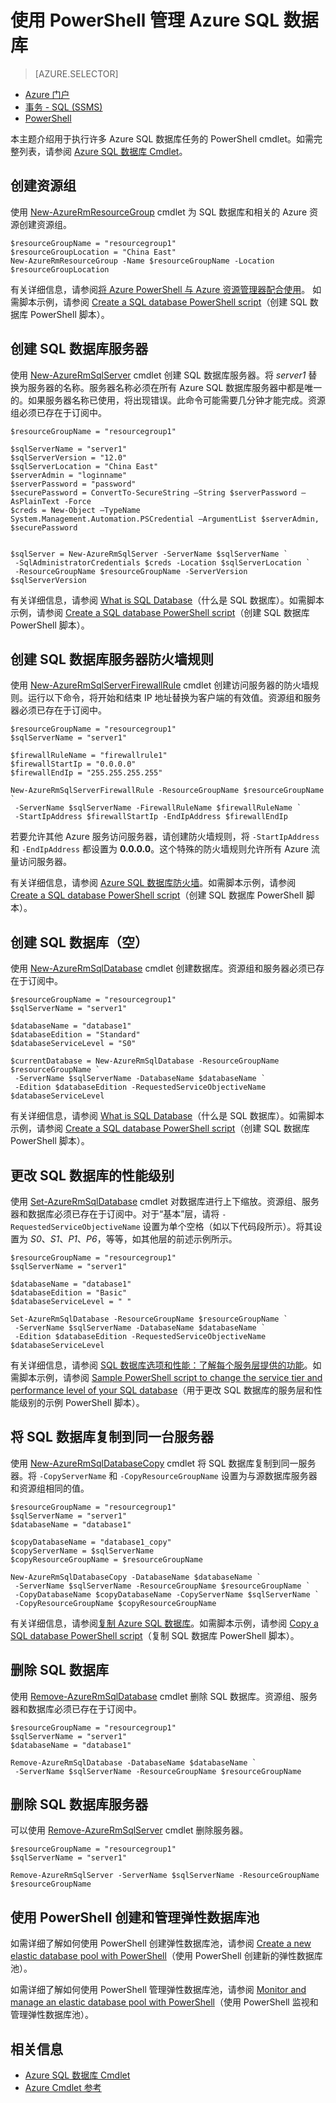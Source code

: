 <properties
	pageTitle="使用 PowerShell 管理 Azure SQL 数据库 | Azure"
	description="使用 PowerShell 管理 Azure SQL 数据库。"
	services="sql-database"
	documentationCenter=""
	authors="stevestein"
	manager="jhubbard"
	editor="monicar"/>

<tags
	ms.service="sql-database"
	ms.workload="data-management"
	ms.tgt_pltfrm="na"
	ms.devlang="na"
	ms.topic="article"
	ms.date="09/13/2016"
	wacn.date="10/17/2016"
	ms.author="sstein"/>  


# 使用 PowerShell 管理 Azure SQL 数据库


> [AZURE.SELECTOR]
- [Azure 门户](/documentation/articles/sql-database-manage-portal/)
- [事务 - SQL (SSMS)](/documentation/articles/sql-database-manage-azure-ssms/)
- [PowerShell](/documentation/articles/sql-database-command-line-tools/)

本主题介绍用于执行许多 Azure SQL 数据库任务的 PowerShell cmdlet。如需完整列表，请参阅 [Azure SQL 数据库 Cmdlet](https://msdn.microsoft.com/zh-cn/library/mt574084.aspx)。


## 创建资源组

使用 [New-AzureRmResourceGroup](https://msdn.microsoft.com/zh-cn/library/azure/mt759837.aspx) cmdlet 为 SQL 数据库和相关的 Azure 资源创建资源组。

```
$resourceGroupName = "resourcegroup1"
$resourceGroupLocation = "China East"
New-AzureRmResourceGroup -Name $resourceGroupName -Location $resourceGroupLocation
```

有关详细信息，请参阅[将 Azure PowerShell 与 Azure 资源管理器配合使用](/documentation/articles/powershell-azure-resource-manager/)。
如需脚本示例，请参阅 [Create a SQL database PowerShell script](/documentation/articles/sql-database-get-started-powershell/#create-a-sql-database-powershell-script)（创建 SQL 数据库 PowerShell 脚本）。

## 创建 SQL 数据库服务器

使用 [New-AzureRmSqlServer](https://msdn.microsoft.com/zh-cn/library/azure/mt603715.aspx) cmdlet 创建 SQL 数据库服务器。将 *server1* 替换为服务器的名称。服务器名称必须在所有 Azure SQL 数据库服务器中都是唯一的。如果服务器名称已使用，将出现错误。此命令可能需要几分钟才能完成。资源组必须已存在于订阅中。


	$resourceGroupName = "resourcegroup1"

	$sqlServerName = "server1"
	$sqlServerVersion = "12.0"
	$sqlServerLocation = "China East"
	$serverAdmin = "loginname"
	$serverPassword = "password" 
	$securePassword = ConvertTo-SecureString –String $serverPassword –AsPlainText -Force
	$creds = New-Object –TypeName System.Management.Automation.PSCredential –ArgumentList $serverAdmin, $securePassword
    

	$sqlServer = New-AzureRmSqlServer -ServerName $sqlServerName `
	 -SqlAdministratorCredentials $creds -Location $sqlServerLocation `
	 -ResourceGroupName $resourceGroupName -ServerVersion $sqlServerVersion


有关详细信息，请参阅 [What is SQL Database](/documentation/articles/sql-database-technical-overview/)（什么是 SQL 数据库）。如需脚本示例，请参阅 [Create a SQL database PowerShell script](/documentation/articles/sql-database-get-started-powershell/#create-a-sql-database-powershell-script)（创建 SQL 数据库 PowerShell 脚本）。


## 创建 SQL 数据库服务器防火墙规则

使用 [New-AzureRmSqlServerFirewallRule](https://msdn.microsoft.com/zh-cn/library/azure/mt603860.aspx) cmdlet 创建访问服务器的防火墙规则。运行以下命令，将开始和结束 IP 地址替换为客户端的有效值。资源组和服务器必须已存在于订阅中。


	$resourceGroupName = "resourcegroup1"
	$sqlServerName = "server1"

	$firewallRuleName = "firewallrule1"
	$firewallStartIp = "0.0.0.0"
	$firewallEndIp = "255.255.255.255"

	New-AzureRmSqlServerFirewallRule -ResourceGroupName $resourceGroupName `
	 -ServerName $sqlServerName -FirewallRuleName $firewallRuleName `
	 -StartIpAddress $firewallStartIp -EndIpAddress $firewallEndIp


若要允许其他 Azure 服务访问服务器，请创建防火墙规则，将 `-StartIpAddress` 和 `-EndIpAddress` 都设置为 **0.0.0.0**。这个特殊的防火墙规则允许所有 Azure 流量访问服务器。

有关详细信息，请参阅 [Azure SQL 数据库防火墙](https://msdn.microsoft.com/zh-cn/library/azure/ee621782.aspx)。如需脚本示例，请参阅 [Create a SQL database PowerShell script](/documentation/articles/sql-database-get-started-powershell/#create-a-sql-database-powershell-script)（创建 SQL 数据库 PowerShell 脚本）。


## 创建 SQL 数据库（空）

使用 [New-AzureRmSqlDatabase](https://msdn.microsoft.com/zh-cn/library/azure/mt619339.aspx) cmdlet 创建数据库。资源组和服务器必须已存在于订阅中。


	$resourceGroupName = "resourcegroup1"
	$sqlServerName = "server1"

	$databaseName = "database1"
	$databaseEdition = "Standard"
	$databaseServiceLevel = "S0"

	$currentDatabase = New-AzureRmSqlDatabase -ResourceGroupName $resourceGroupName `
	 -ServerName $sqlServerName -DatabaseName $databaseName `
	 -Edition $databaseEdition -RequestedServiceObjectiveName $databaseServiceLevel


有关详细信息，请参阅 [What is SQL Database](/documentation/articles/sql-database-technical-overview/)（什么是 SQL 数据库）。如需脚本示例，请参阅 [Create a SQL database PowerShell script](/documentation/articles/sql-database-get-started-powershell/#create-a-sql-database-powershell-script)（创建 SQL 数据库 PowerShell 脚本）。


## 更改 SQL 数据库的性能级别

使用 [Set-AzureRmSqlDatabase](https://msdn.microsoft.com/zh-cn/library/azure/mt619433.aspx) cmdlet 对数据库进行上下缩放。资源组、服务器和数据库必须已存在于订阅中。对于“基本”层，请将 `-RequestedServiceObjectiveName` 设置为单个空格（如以下代码段所示）。将其设置为 *S0*、*S1*、*P1*、*P6*，等等，如其他层的前述示例所示。


	$resourceGroupName = "resourcegroup1"
	$sqlServerName = "server1"

	$databaseName = "database1"
	$databaseEdition = "Basic"
	$databaseServiceLevel = " "

	Set-AzureRmSqlDatabase -ResourceGroupName $resourceGroupName `
	 -ServerName $sqlServerName -DatabaseName $databaseName `
	 -Edition $databaseEdition -RequestedServiceObjectiveName $databaseServiceLevel


有关详细信息，请参阅 [SQL 数据库选项和性能：了解每个服务层提供的功能](/documentation/articles/sql-database-service-tiers/)。如需脚本示例，请参阅 [Sample PowerShell script to change the service tier and performance level of your SQL database](/documentation/articles/sql-database-scale-up-powershell/#sample-powershell-script-to-change-the-service-tier-and-performance-level-of-your-sql-database)（用于更改 SQL 数据库的服务层和性能级别的示例 PowerShell 脚本）。

## 将 SQL 数据库复制到同一台服务器

使用 [New-AzureRmSqlDatabaseCopy](https://msdn.microsoft.com/zh-cn/library/azure/mt603644.aspx) cmdlet 将 SQL 数据库复制到同一服务器。将 `-CopyServerName` 和 `-CopyResourceGroupName` 设置为与源数据库服务器和资源组相同的值。


	$resourceGroupName = "resourcegroup1"
	$sqlServerName = "server1"
	$databaseName = "database1"

	$copyDatabaseName = "database1_copy"
	$copyServerName = $sqlServerName
	$copyResourceGroupName = $resourceGroupName

	New-AzureRmSqlDatabaseCopy -DatabaseName $databaseName `
	 -ServerName $sqlServerName -ResourceGroupName $resourceGroupName `
	 -CopyDatabaseName $copyDatabaseName -CopyServerName $sqlServerName `
	 -CopyResourceGroupName $copyResourceGroupName


有关详细信息，请参阅[复制 Azure SQL 数据库](/documentation/articles/sql-database-copy/)。如需脚本示例，请参阅 [Copy a SQL database PowerShell script](/documentation/articles/sql-database-copy-powershell/#example-powershell-script)（复制 SQL 数据库 PowerShell 脚本）。


## 删除 SQL 数据库

使用 [Remove-AzureRmSqlDatabase](https://msdn.microsoft.com/zh-cn/library/azure/mt619368.aspx) cmdlet 删除 SQL 数据库。资源组、服务器和数据库必须已存在于订阅中。


	$resourceGroupName = "resourcegroup1"
	$sqlServerName = "server1"
	$databaseName = "database1"

	Remove-AzureRmSqlDatabase -DatabaseName $databaseName `
	 -ServerName $sqlServerName -ResourceGroupName $resourceGroupName


## 删除 SQL 数据库服务器

可以使用 [Remove-AzureRmSqlServer](https://msdn.microsoft.com/zh-cn/library/azure/mt603488.aspx) cmdlet 删除服务器。


	$resourceGroupName = "resourcegroup1"
	$sqlServerName = "server1"

	Remove-AzureRmSqlServer -ServerName $sqlServerName -ResourceGroupName $resourceGroupName


## 使用 PowerShell 创建和管理弹性数据库池

如需详细了解如何使用 PowerShell 创建弹性数据库池，请参阅 [Create a new elastic database pool with PowerShell](/documentation/articles/sql-database-elastic-pool-create-powershell/)（使用 PowerShell 创建新的弹性数据库池）。

如需详细了解如何使用 PowerShell 管理弹性数据库池，请参阅 [Monitor and manage an elastic database pool with PowerShell](/documentation/articles/sql-database-elastic-pool-manage-powershell/)（使用 PowerShell 监视和管理弹性数据库池）。



## 相关信息

- [Azure SQL 数据库 Cmdlet](https://msdn.microsoft.com/zh-cn/library/azure/mt574084.aspx)
- [Azure Cmdlet 参考](https://msdn.microsoft.com/zh-cn/library/azure/dn708514.aspx)

<!---HONumber=Mooncake_1010_2016-->